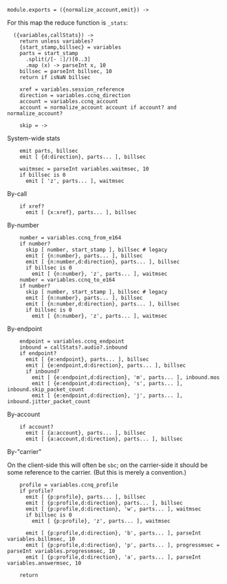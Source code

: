     module.exports = ({normalize_account,emit}) ->

For this map the reduce function is `_stats`:

      ({variables,callStats}) ->
        return unless variables?
        {start_stamp,billsec} = variables
        parts = start_stamp
          .split(/[- :]/)[0..3]
          .map (x) -> parseInt x, 10
        billsec = parseInt billsec, 10
        return if isNaN billsec

        xref = variables.session_reference
        direction = variables.ccnq_direction
        account = variables.ccnq_account
        account = normalize_account account if account? and normalize_account?

        skip = ->

System-wide stats

        emit parts, billsec
        emit [ {d:direction}, parts... ], billsec

        waitmsec = parseInt variables.waitmsec, 10
        if billsec is 0
          emit [ 'z', parts... ], waitmsec

By-call

        if xref?
          emit [ {x:xref}, parts... ], billsec

By-number

        number = variables.ccnq_from_e164
        if number?
          skip [ number, start_stamp ], billsec # legacy
          emit [ {n:number}, parts... ], billsec
          emit [ {n:number,d:direction}, parts... ], billsec
          if billsec is 0
            emit [ {n:number}, 'z', parts... ], waitmsec
        number = variables.ccnq_to_e164
        if number?
          skip [ number, start_stamp ], billsec # legacy
          emit [ {n:number}, parts... ], billsec
          emit [ {n:number,d:direction}, parts... ], billsec
          if billsec is 0
            emit [ {n:number}, 'z', parts... ], waitmsec

By-endpoint

        endpoint = variables.ccnq_endpoint
        inbound = callStats?.audio?.inbound
        if endpoint?
          emit [ {e:endpoint}, parts... ], billsec
          emit [ {e:endpoint,d:direction}, parts... ], billsec
          if inbound?
            emit [ {e:endpoint,d:direction}, 'm', parts... ], inbound.mos
            emit [ {e:endpoint,d:direction}, 's', parts... ], inbound.skip_packet_count
            emit [ {e:endpoint,d:direction}, 'j', parts... ], inbound.jitter_packet_count

By-account

        if account?
          emit [ {a:account}, parts... ], billsec
          emit [ {a:account,d:direction}, parts... ], billsec

By-"carrier"

On the client-side this will often be `sbc`; on the carrier-side it should be some reference to the carrier. (But this is merely a convention.)

        profile = variables.ccnq_profile
        if profile?
          emit [ {p:profile}, parts... ], billsec
          emit [ {p:profile,d:direction}, parts... ], billsec
          emit [ {p:profile,d:direction}, 'w', parts... ], waitmsec
          if billsec is 0
            emit [ {p:profile}, 'z', parts... ], waitmsec

          emit [ {p:profile,d:direction}, 'b', parts... ], parseInt variables.billmsec, 10
          emit [ {p:profile,d:direction}, 'p', parts... ], progressmsec = parseInt variables.progressmsec, 10
          emit [ {p:profile,d:direction}, 'a', parts... ], parseInt variables.answermsec, 10

        return
